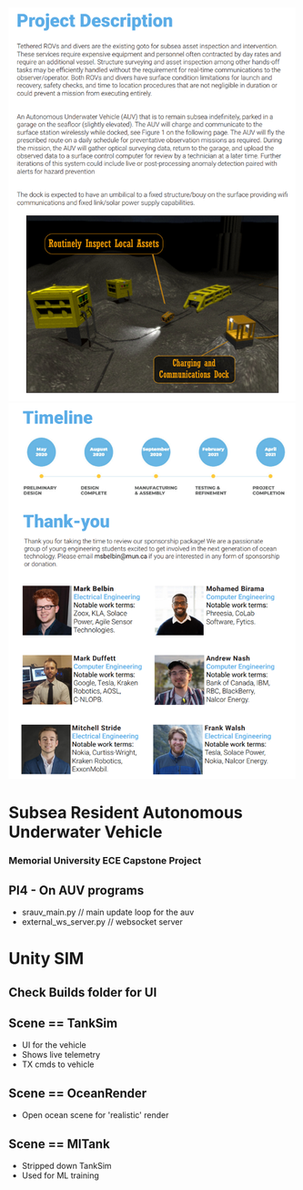 ![alt text](Media/ProjectDescription.png)
![alt text](Media/Team.png)

# Subsea Resident Autonomous Underwater Vehicle
### Memorial University ECE Capstone Project
## PI4 - On AUV programs
- srauv_main.py // main update loop for the auv
- external_ws_server.py // websocket server

# Unity SIM
## Check Builds folder for UI
## Scene == TankSim
- UI for the vehicle
- Shows live telemetry
- TX cmds to vehicle

## Scene == OceanRender
- Open ocean scene for 'realistic' render

## Scene == MlTank
- Stripped down TankSim
- Used for ML training
